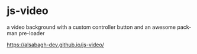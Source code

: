 # js-video
a video background with a custom controller button and an awesome pack-man pre-loader

 https://alsabagh-dev.github.io/js-video/
 
